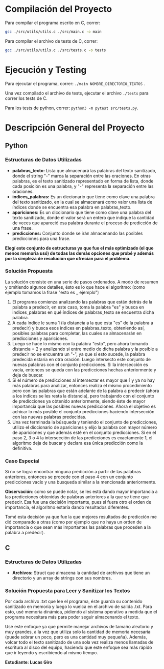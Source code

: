# Compilación del Proyecto

Para compilar el programa escrito en C, correr:
```bash
gcc ./src/utils/utils.c ./src/main.c -o main
```

Para compilar el archivo de tests de C, correr:
```bash
gcc ./src/utils/utils.c ./src/tests.c -o tests
```

# Ejecución y Testing

Para ejecutar el programa, correr: `./main NOMBRE_DIRECTORIO_TEXTOS` .

Una vez compilado el archivo de tests, ejecutar el archivo `./tests` para correr los tests de C.

Para los tests de python, correr: `python3 -m pytest src/tests.py`.

# Descripción General del Proyecto

## Python

### Estructuras de Datos Utilizadas

- **palabras_texto:** Lista que almacenará las palabras del texto sanitizado, donde el string "-" marca la separación entre las oraciones. En otras palabras, es el texto sanitizado representado en forma de lista, donde cada posición es una palabra, y "-" representa la separación entre las oraciones.
- **indices_palabras:** Es un diccionario que tiene como clave una palabra del texto sanitizado, en la cual se almacenará como valor una lista de índices donde se encuentra esa palabra en palabras_texto.
- **apariciones:** Es un diccionario que tiene como clave una palabra del texto sanitizado, donde el valor será un entero que indique la cantidad de veces que apareció esa palabra durante el proceso de predicción de una frase.
- **predicciones:** Conjunto donde se irán almacenando las posibles predicciones para una frase.

**Elegí este conjunto de estructuras ya que fue el más optimizado (el que menos memoria usó) de todas las demás opciones que probé y además por la simpleza de resolución que ofrecían para el problema.**

### Solución Propuesta

La solución consiste en una serie de pasos ordenados. A modo de resumen y omitiendo algunos detalles, ésto es lo que hace el algoritmo: (como ejemplo tomamos la frase "esto es _ ejemplo")

1. El programa comienza analizando las palabras que están detrás de la palabra a predecir, en este caso, toma la palabra "es" y busca en indices_palabras en qué índices de palabras_texto se encuentra dicha palabra.
2. A cada índice le suma 1 (la distancia a la que esta "es" de la palabra a predecir) y busca esos índices en palabras_texto, obteniendo así, posibles palabras para completar, las cuales se almacenarán en predicciones y apariciones.
3. Luego se hace lo mismo con la palabra "esto", pero ahora tomando distancia = 2 y analizando si entre medio de dicha palabra y la posible a predecir no se encuentra un "-", ya que si esto sucede, la palabra predecida estaría en otra oración. Luego intersecto este conjunto de nuevas palabras con el conjunto predicciones. Si la intersección es vacía, entonces se queda con las predicciones hechas anteriormente y deja de buscar.
4. Si el número de predicciones al intersectar es mayor que 1 y ya no hay más palabras para analizar, entonces realiza el mísmo procedimiento pero con las palabras que están adelante de la palabra a predecir (ahora a los indices se les resta la distancia), pero trabajando con el conjunto de predicciones ya obtenido anteriormente, siendo éste de mayor importancia que las posibles nuevas predicciones. Ahora el objetivo es achicar lo más posible el conjunto predicciones haciendo intersección con las nuevas palabras predecidas.
5. Una vez terminada la búsqueda y teniendo el conjunto de predicciones, utilizo el diccionario de apariciones y elijo la palabra con mayor número de apariciones y que además esté en el conjunto predicciones. Si en el paso 2, 3 o 4 la intersección de las predicciones es exactamente 1, el algoritmo deja de buscar y declara esa única predicción como la definitiva.

### Caso Especial

Si no se logra encontrar ninguna predicción a partir de las palabras anteriores, entonces se procede con el paso 4 con un conjunto predicciones vacío y una busqueda similar a la mencionada anteriormente.

**Observación**: como se puede notar, se les está dando mayor importancia a las predicciones obtenidas de palabras anteriores a la que se tiene que predecir. Esa fue una decisión importante, pues si fuera otro el orden de importancia, el algoritmo estaría dando resultados diferentes. 

Tomé esta decisión ya que fue la que mejores resultados de predicción me dió comparado a otras (como por ejemplo que no haya un orden de importancia o que sean más importantes las palabras que proceden a la palabra a predecir).

## C

### Estructuras de Datos Utilizadas

- **Archivos:** Struct que almacena la cantidad de archivos que tiene un directorio y un array de strings con sus nombres.

### Solución Propuesta para Leer y Sanitizar los Textos

Por cada archivo .txt que lee el programa, éste guarda su contenido sanitizado en memoria y luego lo vuelca en el archivo de salida .txt. Para esto, usé memoria dinámica, pidiendo al sistema operativo a medida que el programa necesitara más para poder seguir almacenando el texto. 

Usé este enfoque ya que permite manejar archivos de tamaño aleatorio y muy grandes, a la vez que utiliza solo la cantidad de memoria necesaria (puede sobrar un poco, pero es una cantidad muy pequeña).
Además, volcar todo el texto sanitizado de una sola vez realiza menos llamadas de escritura al disco del equipo, haciendo que este enfoque sea más rápido que ir leyendo y escribiendo al mismo tiempo.

**Estudiante: Lucas Giro**